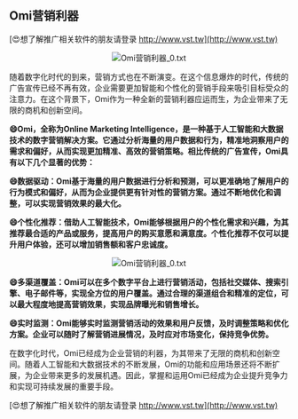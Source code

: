 ## **Omi营销利器**

[😍想了解推广相关软件的朋友请登录 http://www.vst.tw](http://www.vst.tw)

 <center><img src="https://vst.tw/MP4/tuiguang/png/0.png" alt="Omi营销利器_0.txt"></center>

随着数字化时代的到来，营销方式也在不断演变。在这个信息爆炸的时代，传统的广告宣传已经不再有效，企业需要更加智能和个性化的营销手段来吸引目标受众的注意力。在这个背景下，Omi作为一种全新的营销利器应运而生，为企业带来了无限的商机和创新空间。

**😄Omi，全称为Online Marketing Intelligence，是一种基于人工智能和大数据技术的数字营销解决方案。它通过分析海量的用户数据和行为，精准地洞察用户的需求和偏好，从而实现更加精准、高效的营销策略。相比传统的广告宣传，Omi具有以下几个显著的优势：**

**😄数据驱动：Omi基于海量的用户数据进行分析和预测，可以更准确地了解用户的行为模式和偏好，从而为企业提供更有针对性的营销方案。通过不断地优化和调整，可以实现营销效果的最大化。**

**😄个性化推荐：借助人工智能技术，Omi能够根据用户的个性化需求和兴趣，为其推荐最合适的产品或服务，提高用户的购买意愿和满意度。个性化推荐不仅可以提升用户体验，还可以增加销售额和客户忠诚度。**

 <center><img src="https://vst.tw/MP4/tuiguang/png/5.png" alt="Omi营销利器_0.txt"></center>

**😄多渠道覆盖：Omi可以在多个数字平台上进行营销活动，包括社交媒体、搜索引擎、电子邮件等，实现全方位的用户覆盖。通过合理的渠道组合和精准的定位，可以最大程度地提高营销效果，实现品牌曝光和销售增长。**

**😄实时监测：Omi能够实时监测营销活动的效果和用户反馈，及时调整策略和优化方案。企业可以随时了解营销进展情况，及时应对市场变化，保持竞争优势。**

在数字化时代，Omi已经成为企业营销的利器，为其带来了无限的商机和创新空间。随着人工智能和大数据技术的不断发展，Omi的功能和应用场景还将不断扩展，为企业带来更多的发展机遇。因此，掌握和运用Omi已经成为企业提升竞争力和实现可持续发展的重要手段。

[😍想了解推广相关软件的朋友请登录 http://www.vst.tw](http://www.vst.tw)



